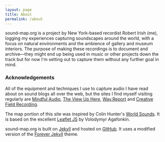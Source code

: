 ```yaml
---
layout: page
title: About
permalink: /about
---
```


sound-map.org is a project by New York-based recordist Robert Irish (me), logging my experiences capturing soundscapes around the world, with a focus on natural environments and the ambience of gallery and museum interiors. The purpose of making these recordings is to document and archive—they might end up being used in music or other projects down the track but for now I'm setting out to capture them without any further goal in mind.

### Acknowledgements

All of the equipment and techniques I use to capture audio I have read about on sound blogs all over the web, but the sites I find myself visiting regularly are [Mindful Audio](https://mindful-audio.com), [The View Up Here](https://tombenedict.wordpress.com/), [Wav.Report](https://wavreport.com/) and [Creative Field Recording](https://www.creativefieldrecording.com/).

The map portion of this site was inspired by Colin Hunter's [World Sounds](https://world-sounds.org). It is based on the excellent [Leaflet JS](https://leafletjs.com/) by Volodymyr Agafonkin.

sound-map.org is built on [Jekyll](https://jekyllrb.com/) and hosted on [GitHub](https://github.com). It uses a modified version of the [Forever Jekyll](https://github.com/forever-jekyll/forever-jekyll) theme.